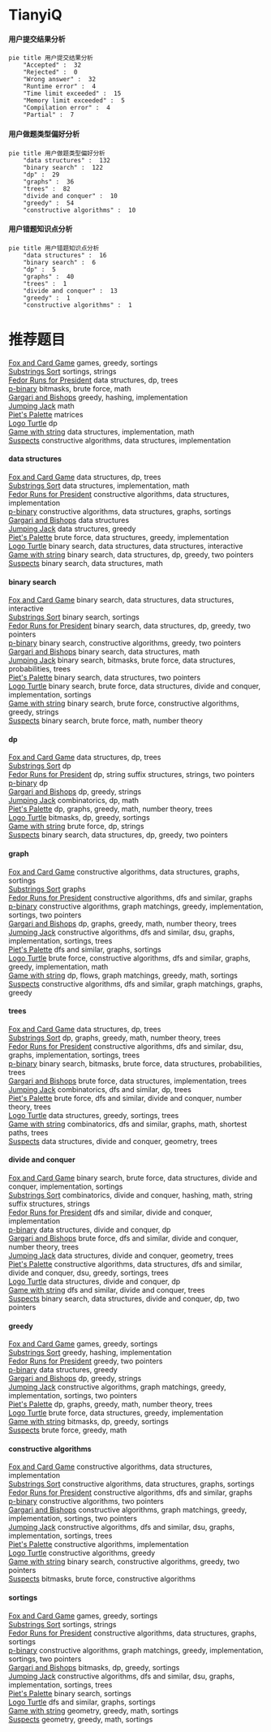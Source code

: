 # TianyiQ
<!-- tabs:start -->
#### **用户提交结果分析**

```mermaid
pie title 用户提交结果分析
    "Accepted" :  32
    "Rejected" :  0
    "Wrong answer" :  32
    "Runtime error" :  4
    "Time limit exceeded" :  15
    "Memory limit exceeded" :  5
    "Compilation error" :  4
    "Partial" :  7
```
#### **用户做题类型偏好分析**

```mermaid
pie title 用户做题类型偏好分析
    "data structures" :  132
    "binary search" :  122
    "dp" :  29
    "graphs" :  36
    "trees" :  82
    "divide and conquer" :  10
    "greedy" :  54
    "constructive algorithms" :  10
```
#### **用户错题知识点分析**

```mermaid
pie title 用户错题知识点分析
    "data structures" :  16
    "binary search" :  6
    "dp" :  5
    "graphs" :  40
    "trees" :  1
    "divide and conquer" :  13
    "greedy" :  1
    "constructive algorithms" :  1
```
<!-- tabs:end -->
# 推荐题目
[Fox and Card Game](http://codeforces.com/problemset/problem/388/C)		games,
                        greedy,
                        sortings		  
[Substrings Sort](https://codeforces.com/contest/1489/problem/D)		sortings,
                        strings		  
[Fedor Runs for President](http://codeforces.com/problemset/problem/1179/D)		data structures,
                        dp,
                        trees		  
[p-binary](https://codeforces.com/contest/1246/problem/A)		bitmasks,
                        brute force,
                        math		  
[Gargari and Bishops](http://codeforces.com/problemset/problem/463/C)		greedy,
                        hashing,
                        implementation		  
[Jumping Jack](http://codeforces.com/problemset/problem/11/B)		math		  
[Piet's Palette](http://codeforces.com/problemset/problem/1344/F)		matrices		  
[Logo Turtle](http://codeforces.com/problemset/problem/132/C)		dp		  
[Game with string](http://codeforces.com/problemset/problem/1104/B)		data structures,
                        implementation,
                        math		  
[Suspects](https://codeforces.com/contest/157/problem/D)		constructive algorithms,
                        data structures,
                        implementation		  
<!-- tabs:start -->
#### **data structures**
[Fox and Card Game](http://codeforces.com/problemset/problem/1179/D)		data structures,
                        dp,
                        trees		  
[Substrings Sort](http://codeforces.com/problemset/problem/1104/B)		data structures,
                        implementation,
                        math		  
[Fedor Runs for President](https://codeforces.com/contest/157/problem/D)		constructive algorithms,
                        data structures,
                        implementation		  
[p-binary](http://codeforces.com/problemset/problem/798/E)		constructive algorithms,
                        data structures,
                        graphs,
                        sortings		  
[Gargari and Bishops](http://codeforces.com/problemset/problem/1209/G2)		data structures		  
[Jumping Jack](http://codeforces.com/problemset/problem/609/F)		data structures,
                        greedy		  
[Piet's Palette](https://codeforces.com/contest/1341/problem/C)		brute force,
                        data structures,
                        greedy,
                        implementation		  
[Logo Turtle](http://codeforces.com/problemset/problem/1466/I)		binary search,
                        data structures,
                        data structures,
                        interactive		  
[Game with string](http://codeforces.com/problemset/problem/1492/C)		binary search,
                        data structures,
                        dp,
                        greedy,
                        two pointers		  
[Suspects](http://codeforces.com/problemset/problem/1490/G)		binary search,
                        data structures,
                        math		  
#### **binary search**
[Fox and Card Game](http://codeforces.com/problemset/problem/1466/I)		binary search,
                        data structures,
                        data structures,
                        interactive		  
[Substrings Sort](http://codeforces.com/problemset/problem/1119/D)		binary search,
                        sortings		  
[Fedor Runs for President](http://codeforces.com/problemset/problem/1492/C)		binary search,
                        data structures,
                        dp,
                        greedy,
                        two pointers		  
[p-binary](http://codeforces.com/problemset/problem/1463/D)		binary search,
                        constructive algorithms,
                        greedy,
                        two pointers		  
[Gargari and Bishops](http://codeforces.com/problemset/problem/1490/G)		binary search,
                        data structures,
                        math		  
[Jumping Jack](http://codeforces.com/problemset/problem/1479/D)		binary search,
                        bitmasks,
                        brute force,
                        data structures,
                        probabilities,
                        trees		  
[Piet's Palette](http://codeforces.com/problemset/problem/1436/E)		binary search,
                        data structures,
                        two pointers		  
[Logo Turtle](http://codeforces.com/problemset/problem/1461/D)		binary search,
                        brute force,
                        data structures,
                        divide and conquer,
                        implementation,
                        sortings		  
[Game with string](http://codeforces.com/problemset/problem/1493/C)		binary search,
                        brute force,
                        constructive algorithms,
                        greedy,
                        strings		  
[Suspects](http://codeforces.com/problemset/problem/1487/D)		binary search,
                        brute force,
                        math,
                        number theory		  
#### **dp**
[Fox and Card Game](http://codeforces.com/problemset/problem/1179/D)		data structures,
                        dp,
                        trees		  
[Substrings Sort](http://codeforces.com/problemset/problem/132/C)		dp		  
[Fedor Runs for President](http://codeforces.com/problemset/problem/432/D)		dp,
                        string suffix structures,
                        strings,
                        two pointers		  
[p-binary](http://codeforces.com/problemset/problem/1427/C)		dp		  
[Gargari and Bishops](http://codeforces.com/problemset/problem/1131/E)		dp,
                        greedy,
                        strings		  
[Jumping Jack](http://codeforces.com/problemset/problem/285/E)		combinatorics,
                        dp,
                        math		  
[Piet's Palette](http://codeforces.com/problemset/problem/1292/D)		dp,
                        graphs,
                        greedy,
                        math,
                        number theory,
                        trees		  
[Logo Turtle](https://codeforces.com/contest/418/problem/B)		bitmasks,
                        dp,
                        greedy,
                        sortings		  
[Game with string](http://codeforces.com/problemset/problem/1331/F)		brute force,
                        dp,
                        strings		  
[Suspects](http://codeforces.com/problemset/problem/1492/C)		binary search,
                        data structures,
                        dp,
                        greedy,
                        two pointers		  
#### **graph**
[Fox and Card Game](http://codeforces.com/problemset/problem/798/E)		constructive algorithms,
                        data structures,
                        graphs,
                        sortings		  
[Substrings Sort](https://codeforces.com/contest/1229/problem/C)		graphs		  
[Fedor Runs for President](http://codeforces.com/problemset/problem/547/D)		constructive algorithms,
                        dfs and similar,
                        graphs		  
[p-binary](http://codeforces.com/problemset/problem/1381/C)		constructive algorithms,
                        graph matchings,
                        greedy,
                        implementation,
                        sortings,
                        two pointers		  
[Gargari and Bishops](http://codeforces.com/problemset/problem/1292/D)		dp,
                        graphs,
                        greedy,
                        math,
                        number theory,
                        trees		  
[Jumping Jack](http://codeforces.com/problemset/problem/1463/E)		constructive algorithms,
                        dfs and similar,
                        dsu,
                        graphs,
                        implementation,
                        sortings,
                        trees		  
[Piet's Palette](http://codeforces.com/problemset/problem/510/C)		dfs and similar,
                        graphs,
                        sortings		  
[Logo Turtle](http://codeforces.com/problemset/problem/1487/C)		brute force,
                        constructive algorithms,
                        dfs and similar,
                        graphs,
                        greedy,
                        implementation,
                        math		  
[Game with string](http://codeforces.com/problemset/problem/1437/C)		dp,
                        flows,
                        graph matchings,
                        greedy,
                        math,
                        sortings		  
[Suspects](http://codeforces.com/problemset/problem/1470/D)		constructive algorithms,
                        dfs and similar,
                        graph matchings,
                        graphs,
                        greedy		  
#### **trees**
[Fox and Card Game](http://codeforces.com/problemset/problem/1179/D)		data structures,
                        dp,
                        trees		  
[Substrings Sort](http://codeforces.com/problemset/problem/1292/D)		dp,
                        graphs,
                        greedy,
                        math,
                        number theory,
                        trees		  
[Fedor Runs for President](http://codeforces.com/problemset/problem/1463/E)		constructive algorithms,
                        dfs and similar,
                        dsu,
                        graphs,
                        implementation,
                        sortings,
                        trees		  
[p-binary](http://codeforces.com/problemset/problem/1479/D)		binary search,
                        bitmasks,
                        brute force,
                        data structures,
                        probabilities,
                        trees		  
[Gargari and Bishops](http://codeforces.com/problemset/problem/1511/C)		brute force,
                        data structures,
                        implementation,
                        trees		  
[Jumping Jack](http://codeforces.com/problemset/problem/1499/F)		combinatorics,
                        dfs and similar,
                        dp,
                        trees		  
[Piet's Palette](http://codeforces.com/problemset/problem/1491/E)		brute force,
                        dfs and similar,
                        divide and conquer,
                        number theory,
                        trees		  
[Logo Turtle](http://codeforces.com/problemset/problem/1466/D)		data structures,
                        greedy,
                        sortings,
                        trees		  
[Game with string](http://codeforces.com/problemset/problem/1495/D)		combinatorics,
                        dfs and similar,
                        graphs,
                        math,
                        shortest paths,
                        trees		  
[Suspects](http://codeforces.com/problemset/problem/1303/G)		data structures,
                        divide and conquer,
                        geometry,
                        trees		  
#### **divide and conquer**
[Fox and Card Game](http://codeforces.com/problemset/problem/1461/D)		binary search,
                        brute force,
                        data structures,
                        divide and conquer,
                        implementation,
                        sortings		  
[Substrings Sort](http://codeforces.com/problemset/problem/1466/G)		combinatorics,
                        divide and conquer,
                        hashing,
                        math,
                        string suffix structures,
                        strings		  
[Fedor Runs for President](http://codeforces.com/problemset/problem/1490/D)		dfs and similar,
                        divide and conquer,
                        implementation		  
[p-binary](https://codeforces.com/contest/1483/problem/C)		data structures,
                        divide and conquer,
                        dp		  
[Gargari and Bishops](http://codeforces.com/problemset/problem/1491/E)		brute force,
                        dfs and similar,
                        divide and conquer,
                        number theory,
                        trees		  
[Jumping Jack](http://codeforces.com/problemset/problem/1303/G)		data structures,
                        divide and conquer,
                        geometry,
                        trees		  
[Piet's Palette](http://codeforces.com/problemset/problem/1494/D)		constructive algorithms,
                        data structures,
                        dfs and similar,
                        divide and conquer,
                        dsu,
                        greedy,
                        sortings,
                        trees		  
[Logo Turtle](http://codeforces.com/problemset/problem/1482/E)		data structures,
                        divide and conquer,
                        dp		  
[Game with string](http://codeforces.com/problemset/problem/566/C)		dfs and similar,
                        divide and conquer,
                        trees		  
[Suspects](http://codeforces.com/problemset/problem/1428/F)		binary search,
                        data structures,
                        divide and conquer,
                        dp,
                        two pointers		  
#### **greedy**
[Fox and Card Game](http://codeforces.com/problemset/problem/388/C)		games,
                        greedy,
                        sortings		  
[Substrings Sort](http://codeforces.com/problemset/problem/463/C)		greedy,
                        hashing,
                        implementation		  
[Fedor Runs for President](http://codeforces.com/problemset/problem/1036/D)		greedy,
                        two pointers		  
[p-binary](http://codeforces.com/problemset/problem/609/F)		data structures,
                        greedy		  
[Gargari and Bishops](http://codeforces.com/problemset/problem/1131/E)		dp,
                        greedy,
                        strings		  
[Jumping Jack](http://codeforces.com/problemset/problem/1381/C)		constructive algorithms,
                        graph matchings,
                        greedy,
                        implementation,
                        sortings,
                        two pointers		  
[Piet's Palette](http://codeforces.com/problemset/problem/1292/D)		dp,
                        graphs,
                        greedy,
                        math,
                        number theory,
                        trees		  
[Logo Turtle](https://codeforces.com/contest/1341/problem/C)		brute force,
                        data structures,
                        greedy,
                        implementation		  
[Game with string](https://codeforces.com/contest/418/problem/B)		bitmasks,
                        dp,
                        greedy,
                        sortings		  
[Suspects](http://codeforces.com/problemset/problem/1359/A)		brute force,
                        greedy,
                        math		  
#### **constructive algorithms**
[Fox and Card Game](https://codeforces.com/contest/157/problem/D)		constructive algorithms,
                        data structures,
                        implementation		  
[Substrings Sort](http://codeforces.com/problemset/problem/798/E)		constructive algorithms,
                        data structures,
                        graphs,
                        sortings		  
[Fedor Runs for President](http://codeforces.com/problemset/problem/547/D)		constructive algorithms,
                        dfs and similar,
                        graphs		  
[p-binary](http://codeforces.com/problemset/problem/618/F)		constructive algorithms,
                        two pointers		  
[Gargari and Bishops](http://codeforces.com/problemset/problem/1381/C)		constructive algorithms,
                        graph matchings,
                        greedy,
                        implementation,
                        sortings,
                        two pointers		  
[Jumping Jack](http://codeforces.com/problemset/problem/1463/E)		constructive algorithms,
                        dfs and similar,
                        dsu,
                        graphs,
                        implementation,
                        sortings,
                        trees		  
[Piet's Palette](http://codeforces.com/problemset/problem/931/B)		constructive algorithms,
                        implementation		  
[Logo Turtle](http://codeforces.com/problemset/problem/1493/A)		constructive algorithms,
                        greedy		  
[Game with string](http://codeforces.com/problemset/problem/1463/D)		binary search,
                        constructive algorithms,
                        greedy,
                        two pointers		  
[Suspects](https://codeforces.com/contest/1456/problem/B)		bitmasks,
                        brute force,
                        constructive algorithms		  
#### **sortings**
[Fox and Card Game](http://codeforces.com/problemset/problem/388/C)		games,
                        greedy,
                        sortings		  
[Substrings Sort](https://codeforces.com/contest/1489/problem/D)		sortings,
                        strings		  
[Fedor Runs for President](http://codeforces.com/problemset/problem/798/E)		constructive algorithms,
                        data structures,
                        graphs,
                        sortings		  
[p-binary](http://codeforces.com/problemset/problem/1381/C)		constructive algorithms,
                        graph matchings,
                        greedy,
                        implementation,
                        sortings,
                        two pointers		  
[Gargari and Bishops](https://codeforces.com/contest/418/problem/B)		bitmasks,
                        dp,
                        greedy,
                        sortings		  
[Jumping Jack](http://codeforces.com/problemset/problem/1463/E)		constructive algorithms,
                        dfs and similar,
                        dsu,
                        graphs,
                        implementation,
                        sortings,
                        trees		  
[Piet's Palette](http://codeforces.com/problemset/problem/1119/D)		binary search,
                        sortings		  
[Logo Turtle](http://codeforces.com/problemset/problem/510/C)		dfs and similar,
                        graphs,
                        sortings		  
[Game with string](https://codeforces.com/contest/1496/problem/C)		geometry,
                        greedy,
                        math,
                        sortings		  
[Suspects](http://codeforces.com/problemset/problem/1495/A)		geometry,
                        greedy,
                        math,
                        sortings		  
<!-- tabs:end -->
